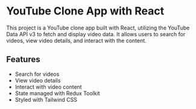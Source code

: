 # YouTube Clone App with React

This project is a YouTube clone app built with React, utilizing the YouTube Data API v3 to fetch and display video data. It allows users to search for videos, view video details, and interact with the content.

## Features

- Search for videos
- View video details
- Interact with video content
- State managed with Redux Toolkit
- Styled with Tailwind CSS